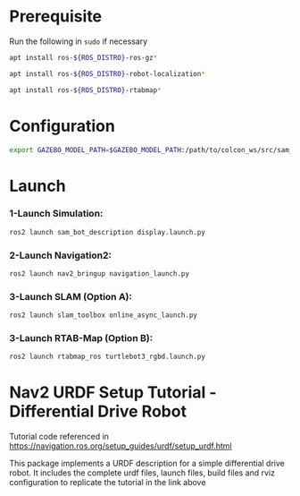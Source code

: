 # Prerequisite

Run the following in `sudo` if necessary
```bash
apt install ros-${ROS_DISTRO}-ros-gz*
```
```bash
apt install ros-${ROS_DISTRO}-robot-localization*
```
```bash
apt install ros-${ROS_DISTRO}-rtabmap*
```
# Configuration

```bash
export GAZEBO_MODEL_PATH=$GAZEBO_MODEL_PATH:/path/to/colcon_ws/src/sam_bot_description/models/
```

# Launch

### 1-Launch Simulation:

```bash
ros2 launch sam_bot_description display.launch.py
```

### 2-Launch Navigation2:

```bash
ros2 launch nav2_bringup navigation_launch.py
```

### 3-Launch SLAM (Option A):

```bash
ros2 launch slam_toolbox online_async_launch.py
```

### 3-Launch RTAB-Map (Option B):

```bash
ros2 launch rtabmap_ros turtlebot3_rgbd.launch.py
```

# Nav2 URDF Setup Tutorial - Differential Drive Robot

Tutorial code referenced in https://navigation.ros.org/setup_guides/urdf/setup_urdf.html

This package implements a URDF description for a simple differential drive robot. It includes the complete urdf files, launch files, build files and rviz configuration to replicate the tutorial in the link above
